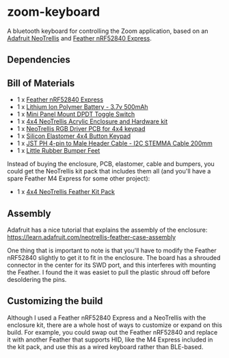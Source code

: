 # zoom-keyboard
A bluetooth keyboard for controlling the Zoom application, based on an [Adafruit NeoTrellis](https://www.adafruit.com/product/3954) and [Feather nRF52840 Express](https://www.adafruit.com/product/4062).


## Dependencies

## Bill of Materials

- 1 x [Feather nRF52840 Express]()
- 1 x [Lithium Ion Polymer Battery - 3.7v 500mAh](https://www.adafruit.com/product/1578)
- 1 x [Mini Panel Mount DPDT Toggle Switch](https://www.adafruit.com/product/3220)
- 1 x [4x4 NeoTrellis Acrylic Enclosure and Hardware kit](https://www.adafruit.com/product/4339)
- 1 x [NeoTrellis RGB Driver PCB for 4x4 keypad](https://www.adafruit.com/product/3954)
- 1 x [Silicon Elastomer 4x4 Button Keypad](https://www.adafruit.com/product/1611)
- 1 x [JST PH 4-pin to Male Header Cable - I2C STEMMA Cable 200mm](https://www.adafruit.com/product/3955)
- 1 x [Little Rubber Bumper Feet](https://www.adafruit.com/product/550)

Instead of buying the enclosure, PCB, elastomer, cable and bumpers, you could get the NeoTrellis kit pack that includes them all (and you'll have a spare Feather M4 Express for some other project):

- 1 x [4x4 NeoTrellis Feather Kit Pack](https://www.adafruit.com/product/4352)

## Assembly

Adafruit has a nice tutorial that explains the assembly of the enclosure: https://learn.adafruit.com/neotrellis-feather-case-assembly

One thing that is important to note is that you'll have to modify the Feather nRF52840 slightly to get it to fit in the enclosure. The board has a shrouded connector in the center for its SWD port, and this interferes with mounting the Feather. I found the it was easiet to pull the plastic shroud off before desoldering the pins.

## Customizing the build

Although I used a Feather nRF52840 Express and a NeoTrellis with the enclosure kit, there are a whole host of ways to customize or expand on this build. For example, you could swap out the Feather nRF52840 and replace it with another Feather that supports HID, like the M4 Express included in the kit pack, and use this as a wired keyboard rather than BLE-based.

